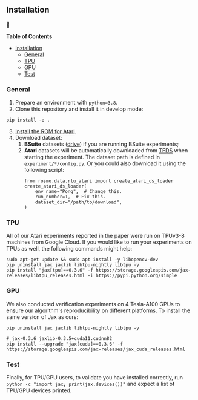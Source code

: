 ## Installation

:wrench:

**Table of Contents**

- [Installation](#installation)
  - [General](#general)
  - [TPU](#tpu)
  - [GPU](#gpu)
  - [Test](#test)

### General

1. Prepare an environment with `python=3.8`.
2. Clone this repository and install it in develop mode:
```console
pip install -e .
```
3. [Install the ROM for Atari](https://github.com/openai/atari-py#roms).
4. Download dataset:
   1. **BSuite** datasets ([drive](https://drive.google.com/file/d/1FWexoOphUgBaWTWtY9VR43N90z9A6FvP/view?usp=sharing)) if you are running BSuite experiments; 
   2. **Atari** datasets will be automatically downloaded from [TFDS](https://www.tensorflow.org/datasets/catalog/rlu_atari) when starting the experiment. The dataset path is defined in `experiment/*/config.py`. Or you could also download it using the following script:
      ```
      from rosmo.data.rlu_atari import create_atari_ds_loader
      create_atari_ds_loader(
          env_name="Pong",  # Change this.
          run_number=1,  # Fix this.
          dataset_dir="/path/to/download",
      )
      ```

### TPU

All of our Atari experiments reported in the paper were run on TPUv3-8 machines from Google Cloud. If you would like to run your experiments on TPUs as well, the following commands might help:
```console
sudo apt-get update && sudo apt install -y libopencv-dev
pip uninstall jax jaxlib libtpu-nightly libtpu -y
pip install "jax[tpu]==0.3.6" -f https://storage.googleapis.com/jax-releases/libtpu_releases.html -i https://pypi.python.org/simple
```  

### GPU

We also conducted verification experiments on 4 Tesla-A100 GPUs to ensure our algorithm's reproducibility on different platforms. To install the same version of Jax as ours:
```console
pip uninstall jax jaxlib libtpu-nightly libtpu -y

# jax-0.3.6 jaxlib-0.3.5+cuda11.cudnn82
pip install --upgrade "jax[cuda]==0.3.6" -f https://storage.googleapis.com/jax-releases/jax_cuda_releases.html
```

### Test

Finally, for TPU/GPU users, to validate you have installed correctly, run `python -c "import jax; print(jax.devices())"` and expect a list of TPU/GPU devices printed.
